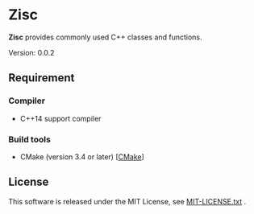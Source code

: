 # Zisc #

**Zisc** provides commonly used C++ classes and functions.

Version: 0.0.2

## Requirement ##

### Compiler ###

* C++14 support compiler

### Build tools ###

* CMake (version 3.4 or later) [[CMake](https://cmake.org/)]

## License ##
This software is released under the MIT License,
see [MIT-LICENSE.txt](./MIT-LICENSE.txt) .
